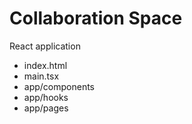 # Collaboration Space

React application

- index.html
- main.tsx
- app/components
- app/hooks
- app/pages

